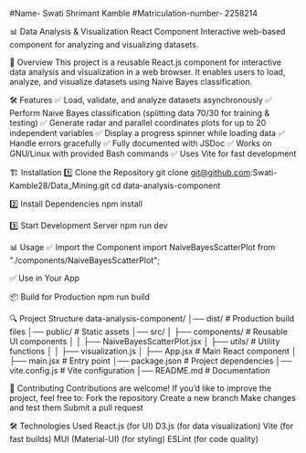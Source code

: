 #Name- Swati Shrimant Kamble
 #Matriculation-number- 2258214
 
📊 Data Analysis & Visualization React Component
Interactive web-based component for analyzing and visualizing datasets.

🚀 Overview
This project is a reusable React.js component for interactive data analysis and visualization in a web browser. It enables users to load, analyze, and visualize datasets using Naive Bayes classification.

🛠 Features
✅ Load, validate, and analyze datasets asynchronously
✅ Perform Naive Bayes classification (splitting data 70/30 for training & testing)
✅ Generate radar and parallel coordinates plots for up to 20 independent variables
✅ Display a progress spinner while loading data
✅ Handle errors gracefully
✅ Fully documented with JSDoc
✅ Works on GNU/Linux with provided Bash commands
✅ Uses Vite for fast development

🏗 Installation
1️⃣ Clone the Repository
git clone git@github.com:Swati-Kamble28/Data_Mining.git
cd data-analysis-component

2️⃣ Install Dependencies
npm install

3️⃣ Start Development Server
npm run dev

📊 Usage
✅ Import the Component
import NaiveBayesScatterPlot from "./components/NaiveBayesScatterPlot";

✅ Use in Your App
<NaiveBayesScatterPlot data={yourDataset} />

📦 Build for Production
npm run build

🔍 Project Structure
data-analysis-component/
│── dist/                     # Production build files
│── public/                   # Static assets
│── src/
│   ├── components/           # Reusable UI components
│   │   ├── NaiveBayesScatterPlot.jsx
│   ├── utils/                # Utility functions
│   │   ├── visualization.js
│   ├── App.jsx               # Main React component
│   ├── main.jsx              # Entry point
│── package.json              # Project dependencies
│── vite.config.js            # Vite configuration
│── README.md                 # Documentation 

🤝 Contributing
Contributions are welcome! If you’d like to improve the project, feel free to:
Fork the repository
Create a new branch
Make changes and test them
Submit a pull request


🛠 Technologies Used
React.js (for UI)
D3.js (for data visualization)
Vite (for fast builds)
MUI (Material-UI) (for styling)
ESLint (for code quality)

